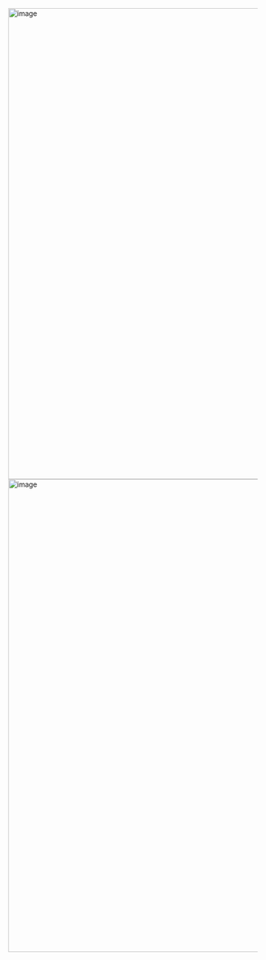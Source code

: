 <img width="1905" height="949" alt="image" src="https://github.com/user-attachments/assets/92a373b0-cf2f-40b3-9dd6-725fd9b450b9" />
<img width="1912" height="953" alt="image" src="https://github.com/user-attachments/assets/1778150c-3c61-41b4-8966-567b67d825ab" />
